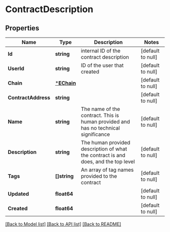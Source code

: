 # ContractDescription

## Properties
Name | Type | Description | Notes
------------ | ------------- | ------------- | -------------
**Id** | **string** | internal ID of the contract description | [default to null]
**UserId** | **string** | ID of the user that created | [default to null]
**Chain** | [***EChain**](EChain.md) |  | [default to null]
**ContractAddress** | **string** |  | [default to null]
**Name** | **string** | The name of the contract. This is human provided and has no technical significance | [default to null]
**Description** | **string** | The human provided description of what the contract is and does, and the top level | [default to null]
**Tags** | **[]string** | An array of tag names provided to the contract | [default to null]
**Updated** | **float64** |  | [default to null]
**Created** | **float64** |  | [default to null]

[[Back to Model list]](../README.md#documentation-for-models) [[Back to API list]](../README.md#documentation-for-api-endpoints) [[Back to README]](../README.md)


